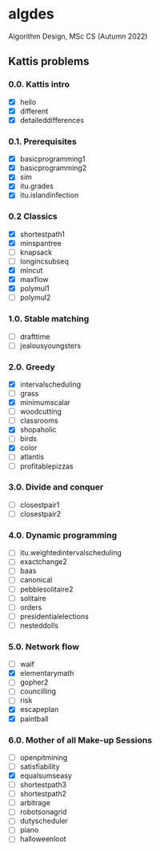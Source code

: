 # algdes
Algorithm Design, MSc CS (Autumn 2022)

## Kattis problems
### 0.0. Kattis intro
- [x] hello
- [x] different
- [x] detaileddifferences
### 0.1. Prerequisites
- [x] basicprogramming1
- [x] basicprogramming2
- [x] sim
- [x] itu.grades
- [x] itu.islandinfection
### 0.2 Classics
- [x] shortestpath1
- [x] minspantree
- [ ] knapsack
- [ ] longincsubseq
- [x] mincut
- [x] maxflow
- [x] polymul1
- [ ] polymul2
### 1.0. Stable matching
- [ ] drafttime
- [ ] jealousyoungsters
### 2.0. Greedy
- [x] intervalscheduling
- [ ] grass
- [x] minimumscalar
- [ ] woodcutting
- [ ] classrooms
- [x] shopaholic
- [ ] birds
- [x] color
- [ ] atlantis
- [ ] profitablepizzas
### 3.0. Divide and conquer
- [ ] closestpair1
- [ ] closestpair2
### 4.0. Dynamic programming
- [ ] itu.weightedintervalscheduling
- [ ] exactchange2
- [ ] baas
- [ ] canonical
- [ ] pebblesolitaire2
- [ ] solitaire
- [ ] orders
- [ ] presidentialelections
- [ ] nesteddolls
### 5.0. Network flow
- [ ] waif
- [x] elementarymath
- [ ] gopher2
- [ ] councilling
- [ ] risk
- [x] escapeplan
- [x] paintball
### 6.0. Mother of all Make-up Sessions
- [ ] openpitmining
- [ ] satisfiability
- [x] equalsumseasy
- [ ] shortestpath3
- [ ] shortestpath2
- [ ] arbitrage
- [ ] robotsonagrid
- [ ] dutyscheduler
- [ ] piano
- [ ] halloweenloot